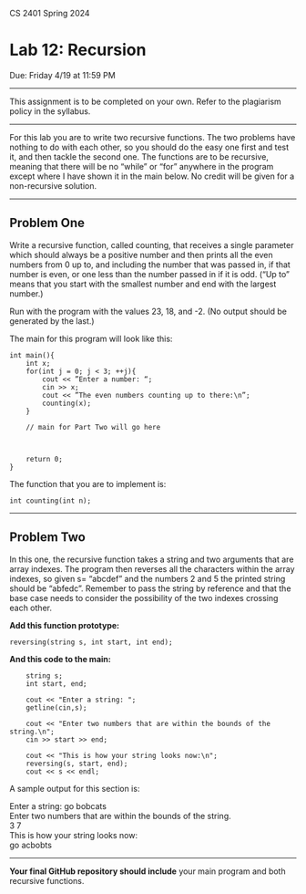 CS 2401 Spring 2024  
# Lab 12: Recursion  
Due: Friday 4/19 at 11:59 PM   
***  
This assignment is to be completed on your own. Refer to the plagiarism policy in the syllabus.
***  

For this lab you are to write two recursive functions. The two problems have nothing to do with each other, so you should do the easy one first and test it, and then tackle the second one. The functions are to be recursive, meaning that there will be no “while” or “for” anywhere in the program except where I have shown it in the main below. No credit will be given for a non-recursive solution.  

***  

## Problem One  
Write a recursive function, called counting, that receives a single parameter which should always be a positive number and then prints all the even numbers from 0 up to, and including the number that was passed in, if that number is even, or one less than the number passed in if it is odd. (“Up to” means that you start with the smallest number and end with the largest number.)  

Run with the program with the values 23, 18, and -2. (No output should be generated by the last.) 

The main for this program will look like this: 
```
int main(){  
    int x;  
    for(int j = 0; j < 3; ++j){              
        cout << ”Enter a number: “;  
        cin >> x;  
        cout << ”The even numbers counting up to there:\n”;  
        counting(x);  
    }  

    // main for Part Two will go here  

 

    return 0;  
} 
```
The function that you are to implement is:  
```
int counting(int n);  
```
***  

## Problem Two  
In this one, the recursive function takes a string and two arguments that are array indexes. The program then reverses all the characters within the array indexes, so given s= “abcdef” and the numbers 2 and 5 the printed string should be “abfedc”. Remember to pass the string by reference and that the base case needs to consider the possibility of the two indexes crossing each other.  

**Add this function prototype:**  
```
reversing(string s, int start, int end);  
```
**And this code to the main:**  
```
    string s;  
    int start, end;

    cout << "Enter a string: ";  
    getline(cin,s);

    cout << "Enter two numbers that are within the bounds of the string.\n";  
    cin >> start >> end;

    cout << "This is how your string looks now:\n";  
    reversing(s, start, end);  
    cout << s << endl;  
```
A sample output for this section is: 

Enter a string: go bobcats  
Enter two numbers that are within the bounds of the string.  
3 7  
This is how your string looks now:  
go acbobts  

***  

**Your final GitHub repository should include** your main program and both recursive functions.
